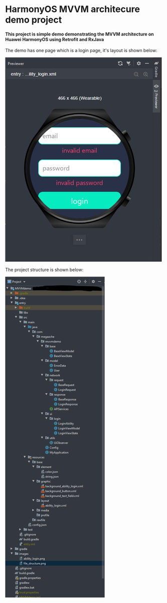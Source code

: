 # HarmonyOS MVVM architecure demo project

#### This project is simple demo demonstrating the MVVM architecture on Huawei HarmonyOS using Retrofit and RxJava

The demo has one page which is a login page, it's layout is shown below:

![alt text](https://github.com/megaacheyounes/mvvmdemo/blob/master/images/ability_login.png "login page layout")

The project structure is shown below:

![alt text](https://github.com/megaacheyounes/mvvmdemo/blob/master/images/project_file_structure.png "file structure")
